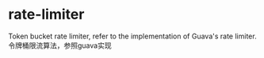 # rate-limiter
Token bucket rate limiter, refer to the implementation of Guava's rate limiter.  
令牌桶限流算法，参照guava实现  
